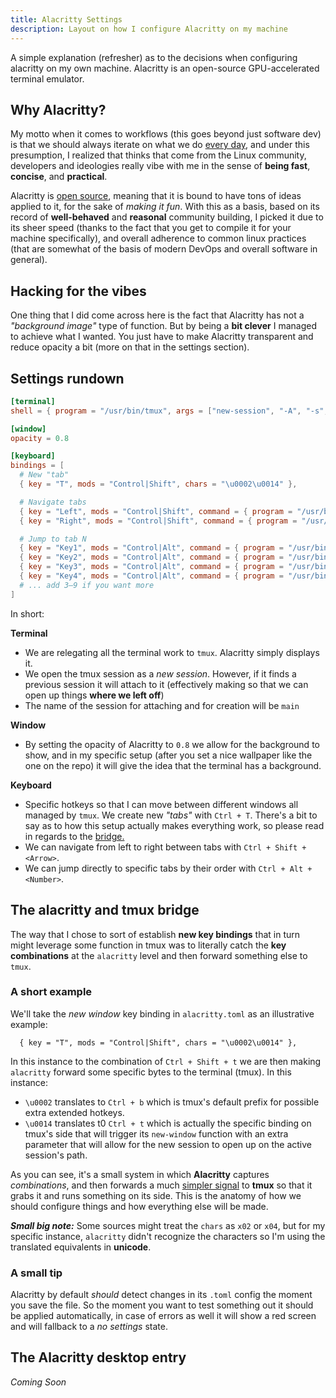 ```yaml
---
title: Alacritty Settings
description: Layout on how I configure Alacritty on my machine
---
```


A simple explanation (refresher) as to the decisions when configuring alacritty on 
my own machine. Alacritty is an open-source GPU-accelerated terminal emulator.

## Why Alacritty?

My motto when it comes to workflows (this goes beyond just software dev) is that 
we should always iterate on what we do [every day](https://www.amazon.com/Pragmatic-Programmer-journey-mastery-Anniversary/dp/0135957052/131-7918119-3010347?psc=1), 
and under this presumption, I realized that thinks that come from the Linux community, 
developers and ideologies really vibe with me in the sense of **being fast**, **concise**, 
and **practical**.

Alacritty is [open source](https://github.com/alacritty/alacritty), meaning that it 
is bound to have tons of ideas applied to it, for the sake of _making it fun_. 
With this as a basis, based on its record of **well-behaved** and **reasonal** 
community building, I picked it due to its sheer speed (thanks to the fact that 
you get to compile it for your machine specifically), and overall adherence to 
common linux practices (that are somewhat of the basis of modern DevOps and overall 
software in general).

## Hacking for the vibes

One thing that I did come across here is the fact that Alacritty has not a _"background 
image"_ type of function. But by being a **bit clever** I managed to achieve what I 
wanted. You just have to make Alacritty transparent and reduce opacity 
a bit (more on that in the settings section).

## Settings rundown

```toml
[terminal]
shell = { program = "/usr/bin/tmux", args = ["new-session", "-A", "-s", "main"] }

[window]
opacity = 0.8

[keyboard]
bindings = [
  # New "tab"
  { key = "T", mods = "Control|Shift", chars = "\u0002\u0014" },

  # Navigate tabs
  { key = "Left", mods = "Control|Shift", command = { program = "/usr/bin/tmux", args = ["previous-window"] } },
  { key = "Right", mods = "Control|Shift", command = { program = "/usr/bin/tmux", args = ["next-window"] } },

  # Jump to tab N
  { key = "Key1", mods = "Control|Alt", command = { program = "/usr/bin/tmux", args = ["select-window", "-t", "0"] } },
  { key = "Key2", mods = "Control|Alt", command = { program = "/usr/bin/tmux", args = ["select-window", "-t", "1"] } },
  { key = "Key3", mods = "Control|Alt", command = { program = "/usr/bin/tmux", args = ["select-window", "-t", "2"] } },
  { key = "Key4", mods = "Control|Alt", command = { program = "/usr/bin/tmux", args = ["select-window", "-t", "3"] } },
  # ... add 3–9 if you want more
]

```

In short:

**Terminal**

- We are relegating all the terminal work to `tmux`. Alacritty simply displays it.
- We open the tmux session as a _new session_. However, if it finds a previous session 
it will attach to it (effectively making so that we can open up things **where we 
left off**)
- The name of the session for attaching and for creation will be `main`

**Window**

- By setting the opacity of Alacritty to `0.8` we allow for the background to show, 
and in my specific setup (after you set a nice wallpaper like the one on the repo) 
it will give the idea that the terminal has a background.

**Keyboard**

- Specific hotkeys so that I can move between different windows all managed by 
`tmux`. We create new _"tabs"_ with `Ctrl + T`. There's a bit to say as to how this 
setup actually makes everything work, so please read in regards to the [bridge.](#the-alacritty-and-tmux-bridge)
- We can navigate from left to right between tabs with `Ctrl + Shift + <Arrow>`.
- We can jump directly to specific tabs by their order with `Ctrl + Alt + <Number>`.

## The alacritty and tmux bridge

The way that I chose to sort of establish **new key bindings** that in turn might leverage 
some function in tmux was to literally catch the **key combinations** at the `alacritty` 
level and then forward something else to `tmux`.

### A short example

We'll take the _new window_ key binding in `alacritty.toml` as an illustrative 
example:

```
  { key = "T", mods = "Control|Shift", chars = "\u0002\u0014" },
```

In this instance to the combination of `Ctrl + Shift + t` we are then making 
`alacritty` forward some specific bytes to the terminal (tmux). In this instance:

- `\u0002` translates to `Ctrl + b` which is tmux's default prefix for possible 
extra extended hotkeys.
- `\u0014` translates t0 `Ctrl + t` which is actually the specific binding on tmux's 
side that will trigger its `new-window` function with an extra parameter that will 
allow for the new session to open up on the active session's path.

As you can see, it's a small system in which **Alacritty** captures _combinations_, 
and then forwards a much [simpler signal](/settings/tmux) to **tmux** so that it grabs it and runs 
something on its side. This is the anatomy of how we should configure things and 
how everything else will be made.

**_Small big note:_** Some sources might treat the `chars` as `x02` or `x04`, but 
for my specific instance, `alacritty` didn't recognize the characters so I'm using the 
translated equivalents in **unicode**.

### A small tip

Alacritty by default _should_ detect changes in its `.toml` config the moment you 
save the file. So the moment you want to test something out it should be applied 
automatically, in case of errors as well it will show a red screen and will fallback 
to a _no settings_ state.

## The Alacritty desktop entry

_Coming Soon_